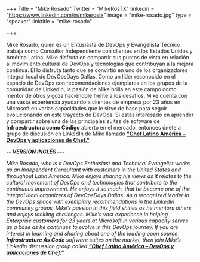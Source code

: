 +++
Title = "Mike Rosado"
Twitter = "MikeRosTX"
linkedin = "https://www.linkedin.com/in/mikerostx"
image = "mike-rosado.jpg"
type = "speaker"
linktitle = "mike-rosado"

+++

Mike Rosado, quien es un Entusiasta de DevOps y Evangelista Técnico trabaja como Consultor Independiente con clientes en los Estados Unidos y América Latina. Mike disfruta en compartir sus puntos de vista en relación al movimiento cultural de DevOps y tecnologías que contribuyan a la mejora continua. Él lo disfruta tanto que se convirtió en uno de los organizadores integral local de DevOpsDays Dallas. Como un líder reconocido en el espacio de DevOps con recomendaciones ejemplares en los grupos de la comunidad de LinkedIn, la pasión de Mike brilla en este campo como mentor de otros y goza haciéndole frente a los desafíos. Mike cuenta con una vasta experiencia ayudando a clientes de empresa por 23 años en Microsoft en varias capacidades que le sirve de base para seguir evolucionando en este trayecto de DevOps. Si estás interesado en aprender y compartir sobre una de las principales suites de software de <strong>Infraestructura como Código</strong> abierto en el mercado, entonces únete a grupo de discusión en LinkedIn de Mike llamado <strong><a href="https://www.linkedin.com/groups/6954964">"Chef Latino América – DevOps y aplicaciones de Chef."</a></strong>

<strong><i>-- VERSIÓN INGLÉS ---</i></strong>

<i>Mike Rosado, who is a DevOps Enthusiast and Technical Evangelist works as an Independent Consultant with customers in the United States and throughout Latin America. Mike enjoys sharing his views as it relates to the cultural movement of DevOps and technologies that contribute to the continuous improvement. He enjoys it so much, that he became one of the integral local organizers of DevOpsDays Dallas. As a recognized leader in the DevOps space with exemplary recommendations in the LinkedIn community groups, Mike’s passion in this field shines as he mentors others and enjoys tackling challenges. Mike's vast experience in helping Enterprise customers for 23 years at Microsoft in various capacity serves as a base as he continues to evolve in this DevOps journey. If you are interest in learning and sharing about one of the leading open source <strong>Infrastructure As Code</strong> software suites on the market, then join Mike’s LinkedIn discussion group called <strong><a href="https://www.linkedin.com/groups/6954964">“Chef Latino América – DevOps y aplicaciones de Chef.”</a></strong></i>
